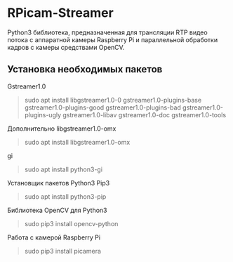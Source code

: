 # RPicam-Streamer
Python3 библиотека, предназначенная для трансляции RTP видео потока с аппаратной камеры Raspberry Pi и параллельной обработки кадров с камеры средствами OpenCV.


## Установка необходимых пакетов
Gstreamer1.0
>sudo apt install libgstreamer1.0-0 gstreamer1.0-plugins-base gstreamer1.0-plugins-good gstreamer1.0-plugins-bad gstreamer1.0-plugins-ugly gstreamer1.0-libav gstreamer1.0-doc gstreamer1.0-tools

Дополнительно libgstreamer1.0-omx
>sudo apt install libgstreamer1.0-omx

gi
>sudo apt install python3-gi

Установщик пакетов Python3 Pip3
>sudo apt install python3-pip

Библиотека OpenCV для Python3
>sudo pip3 install opencv-python

Работа с камерой Raspberry Pi
>sudo pip3 install picamera


